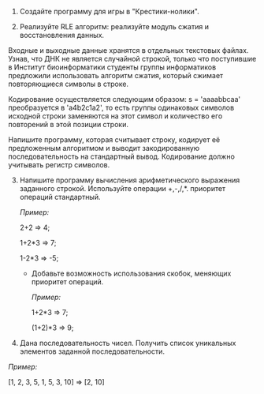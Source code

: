 1. Создайте программу для игры в "Крестики-нолики".

2. Реализуйте RLE алгоритм: реализуйте модуль сжатия и восстановления данных.

Входные и выходные данные хранятся в отдельных текстовых файлах.
Узнав, что ДНК не является случайной строкой, только что поступившие в Институт биоинформатики студенты группы информатиков предложили использовать алгоритм сжатия, который сжимает повторяющиеся символы в строке.

Кодирование осуществляется следующим образом:
s = 'aaaabbсaa' преобразуется в 'a4b2с1a2', то есть группы одинаковых символов исходной строки заменяются на этот символ и количество его повторений в этой позиции строки.

Напишите программу, которая считывает строку, кодирует её предложенным алгоритмом и выводит закодированную последовательность на стандартный вывод. Кодирование должно учитывать регистр символов.


3. Напишите программу вычисления арифметического выражения заданного строкой. Используйте операции +,-,/,*. приоритет операций стандартный. 
    
    *Пример:* 
    
    2+2 => 4; 
    
    1+2*3 => 7; 
    
    1-2*3 => -5;
    
    - Добавьте возможность использования скобок, меняющих приоритет операций.
        
        *Пример:* 
        
        1+2*3 => 7; 
        
        (1+2)*3 => 9;

4. Дана последовательность чисел. Получить список уникальных элементов заданной последовательности.

*Пример:* 

[1, 2, 3, 5, 1, 5, 3, 10] => [2, 10]